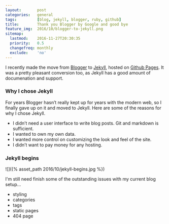 ```yaml
---
layout:       post
categories:   general
tags:         [blog, jekyll, blogger, ruby, github]
title:        Thank you Blogger by Google and good bye
feature_img:  2016/10/blogger-to-jekyll.png
sitemap:
  lastmod:    2016-11-27T20:30:35
  priority:   0.5
  changefreq: monthly
  exclude:    'no'
---
```


I recently made the move from [Blogger][0] to [Jekyll][1], hosted on [Github Pages][2]. It was a pretty pleasant conversion too, as Jekyll has a good amount of documenation and support.

### Why I chose Jekyll
For years Blogger hasn’t really kept up for years with the modern web, so I finally gave up on it and moved to Jekyll. Here are some of the reasons for why I chose Jekyll.

- I didn’t need a user interface to write blog posts. Git and markdown is sufficient.
- I wanted to own my own data.
- I wanted more control on customizing the look and feel of the site.
- I didn’t want to pay money for any hosting.

### Jekyll begins

![]({% asset_path 2016/10/jekyll-begins.jpg %})

I'm still need finish some of the outstanding issues with my current blog setup...

- styling
- categories
- tags
- static pages
- 404 page

[0]: http://www.blogger.com/
[1]: http://jekyllrb.com/
[2]: https://pages.github.com/
